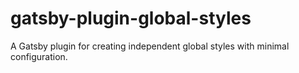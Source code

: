 # gatsby-plugin-global-styles
A Gatsby plugin for creating independent global styles with minimal configuration.
